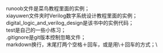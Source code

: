 runoob文件是菜鸟教程里面的实例；\
xiayuwen文件夹时Verilog数字系统设计教程里面的实例；\
digital_logic_and_verilog_design是该书中的实例代码；\
test是自己的一些小练习；\
.gitignore是git版本控制忽略文件；\
markdown换行，末尾打两个空格＋回车，或是用\＋回车的方式；\
